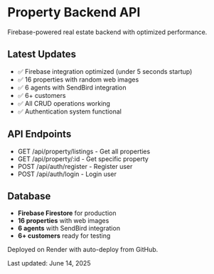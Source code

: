# Property Backend API

Firebase-powered real estate backend with optimized performance.

## Latest Updates
- ✅ Firebase integration optimized (under 5 seconds startup)
- ✅ 16 properties with random web images
- ✅ 6 agents with SendBird integration  
- ✅ 6+ customers
- ✅ All CRUD operations working
- ✅ Authentication system functional

## API Endpoints
- GET /api/property/listings - Get all properties
- GET /api/property/:id - Get specific property
- POST /api/auth/register - Register user
- POST /api/auth/login - Login user

## Database
- **Firebase Firestore** for production
- **16 properties** with web images
- **6 agents** with SendBird integration
- **6+ customers** ready for testing

Deployed on Render with auto-deploy from GitHub.

Last updated: June 14, 2025 